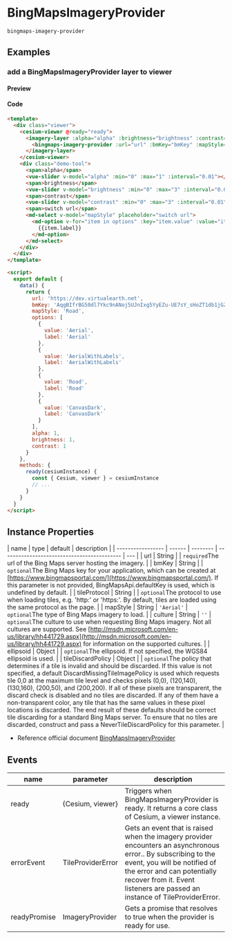 # BingMapsImageryProvider

`bingmaps-imagery-provider`

## Examples

### add a BingMapsImageryProvider layer to viewer

#### Preview

<doc-preview>
  <template>
    <div class="viewer">
      <cesium-viewer @ready="ready">
        <imagery-layer :alpha="alpha" :brightness="brightness" :contrast="contrast">
          <bingmaps-imagery-provider :url="url" :bmKey="bmKey" :mapStyle="mapStyle"></bingmaps-imagery-provider>
        </imagery-layer>
      </cesium-viewer>
      <div class="demo-tool">
        <span>alpha</span>
        <vue-slider v-model="alpha" :min="0" :max="1" :interval="0.01"  ></vue-slider>
        <span>brightness</span>
        <vue-slider v-model="brightness" :min="0" :max="3" :interval="0.01"  ></vue-slider>
        <span>contrast</span>
        <vue-slider v-model="contrast" :min="0" :max="3" :interval="0.01"  ></vue-slider>
        <span>switch url</span>
        <md-select v-model="mapStyle" placeholder="switch url">
          <md-option
            v-for="item in options"
            :key="item.value"
            :value="item.value">
            {{item.label}}
          </md-option>
        </md-select>
      </div>
    </div>
  </template>

  <script>
    export default {
      data () {
        return {
          url: 'https://dev.virtualearth.net',
          bmKey: 'AqgBIfrBG50dl7Ykc9nANoj5UJnIxg5YyEZu-UE7sY_sHoZT1db1jGZAalBsU73w', // 可到(https://www.bingmapsportal.com/)申请Key。
          mapStyle: 'Road',
          options: [{
            value: 'Aerial',
            label: 'Aerial'
          }, {
            value: 'AerialWithLabels',
            label: 'AerialWithLabels'
          },{
            value: 'Road',
            label: 'Road'
          }, {
            value: 'CanvasDark',
            label: 'CanvasDark'
          }],
          alpha: 1,
          brightness: 1,
          contrast: 1
        }
      },
      methods: {
        ready (cesiumInstance) {
          const {Cesium, viewer} = cesiumInstance
          // ...
        }
      }
    }
  </script>
</doc-preview>

#### Code

```html
<template>
  <div class="viewer">
    <cesium-viewer @ready="ready">
      <imagery-layer :alpha="alpha" :brightness="brightness" :contrast="contrast">
        <bingmaps-imagery-provider :url="url" :bmKey="bmKey" :mapStyle="mapStyle"></bingmaps-imagery-provider>
      </imagery-layer>
    </cesium-viewer>
    <div class="demo-tool">
      <span>alpha</span>
      <vue-slider v-model="alpha" :min="0" :max="1" :interval="0.01"></vue-slider>
      <span>brightness</span>
      <vue-slider v-model="brightness" :min="0" :max="3" :interval="0.01"></vue-slider>
      <span>contrast</span>
      <vue-slider v-model="contrast" :min="0" :max="3" :interval="0.01"></vue-slider>
      <span>switch url</span>
      <md-select v-model="mapStyle" placeholder="switch url">
        <md-option v-for="item in options" :key="item.value" :value="item.value">
          {{item.label}}
        </md-option>
      </md-select>
    </div>
  </div>
</template>

<script>
  export default {
    data() {
      return {
        url: 'https://dev.virtualearth.net',
        bmKey: 'AqgBIfrBG50dl7Ykc9nANoj5UJnIxg5YyEZu-UE7sY_sHoZT1db1jGZAalBsU73w', // 可到(https://www.bingmapsportal.com/)申请Key。
        mapStyle: 'Road',
        options: [
          {
            value: 'Aerial',
            label: 'Aerial'
          },
          {
            value: 'AerialWithLabels',
            label: 'AerialWithLabels'
          },
          {
            value: 'Road',
            label: 'Road'
          },
          {
            value: 'CanvasDark',
            label: 'CanvasDark'
          }
        ],
        alpha: 1,
        brightness: 1,
        contrast: 1
      }
    },
    methods: {
      ready(cesiumInstance) {
        const { Cesium, viewer } = cesiumInstance
        // ...
      }
    }
  }
</script>
```

## Instance Properties

<!-- prettier-ignore -->
| name | type | default | description |
| ----------------- | ------ | -------- | ------------------------------------------- | --- |
| url | String | | `required`The url of the Bing Maps server hosting the imagery. |
| bmKey | String | | `optional`The Bing Maps key for your application, which can be created at [https://www.bingmapsportal.com/](https://www.bingmapsportal.com/). If this parameter is not provided, BingMapsApi.defaultKey is used, which is undefined by default. |
| tileProtocol | String | | `optional`The protocol to use when loading tiles, e.g. 'http:' or 'https:'. By default, tiles are loaded using the same protocol as the page. |
| mapStyle | String | `'Aerial'` | `optional`The type of Bing Maps imagery to load. |
| culture | String | `''` | `optional`The culture to use when requesting Bing Maps imagery. Not all cultures are supported. See [http://msdn.microsoft.com/en-us/library/hh441729.aspx](http://msdn.microsoft.com/en-us/library/hh441729.aspx) for information on the supported cultures. |
| ellipsoid | Object |  | `optional`The ellipsoid. If not specified, the WGS84 ellipsoid is used. |
| tileDiscardPolicy | Object | | `optional`The policy that determines if a tile is invalid and should be discarded. If this value is not specified, a default DiscardMissingTileImagePolicy is used which requests tile 0,0 at the maximum tile level and checks pixels (0,0), (120,140), (130,160), (200,50), and (200,200). If all of these pixels are transparent, the discard check is disabled and no tiles are discarded. If any of them have a non-transparent color, any tile that has the same values in these pixel locations is discarded. The end result of these defaults should be correct tile discarding for a standard Bing Maps server. To ensure that no tiles are discarded, construct and pass a NeverTileDiscardPolicy for this parameter. |

- Reference official document [BingMapsImageryProvider](https://cesiumjs.org/Cesium/Build/Documentation/BingMapsImageryProvider.html)

## Events

<!-- prettier-ignore -->
| name | parameter | description |
| ---- | ---- | -------------------------- |
| ready | {Cesium, viewer} | Triggers when BingMapsImageryProvider is ready. It returns a core class of Cesium, a viewer instance. |
| errorEvent | TileProviderError | Gets an event that is raised when the imagery provider encounters an asynchronous error.. By subscribing to the event, you will be notified of the error and can potentially recover from it. Event listeners are passed an instance of TileProviderError. |
| readyPromise | ImageryProvider | Gets a promise that resolves to true when the provider is ready for use. |
